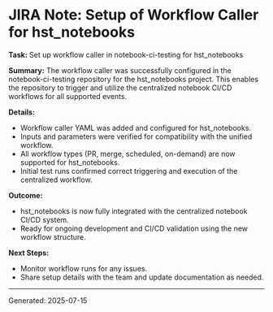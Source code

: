 # JIRA Note: Setup of Workflow Caller for hst_notebooks

**Task:** Set up workflow caller in notebook-ci-testing for hst_notebooks

**Summary:**
The workflow caller was successfully configured in the notebook-ci-testing repository for the hst_notebooks project. This enables the repository to trigger and utilize the centralized notebook CI/CD workflows for all supported events.

**Details:**
- Workflow caller YAML was added and configured for hst_notebooks.
- Inputs and parameters were verified for compatibility with the unified workflow.
- All workflow types (PR, merge, scheduled, on-demand) are now supported for hst_notebooks.
- Initial test runs confirmed correct triggering and execution of the centralized workflow.

**Outcome:**
- hst_notebooks is now fully integrated with the centralized notebook CI/CD system.
- Ready for ongoing development and CI/CD validation using the new workflow structure.

**Next Steps:**
- Monitor workflow runs for any issues.
- Share setup details with the team and update documentation as needed.

---
Generated: 2025-07-15
